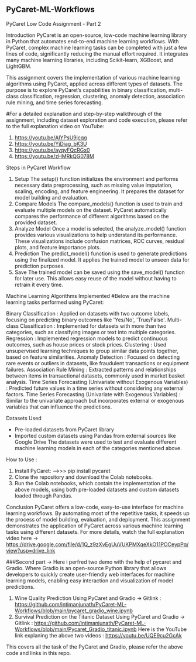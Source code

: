 ## PyCaret-ML-Workflows
PyCaret Low Code Assignment - Part 2

Introduction
PyCaret is an open-source, low-code machine learning library in Python that automates end-to-end machine learning workflows. With PyCaret, complex machine learning tasks can be completed with just a few lines of code, significantly reducing the manual effort required. It integrates many machine learning libraries, including Scikit-learn, XGBoost, and LightGBM.

This assignment covers the implementation of various machine learning algorithms using PyCaret, applied across different types of datasets. The purpose is to explore PyCaret’s capabilities in binary classification, multi-class classification, regression, clustering, anomaly detection, association rule mining, and time series forecasting.

#For a detailed explanation and step-by-step walkthrough of the assignment, including dataset exploration and code execution, please refer to the full explanation video on YouTube:
1. https://youtu.be/AIYPsU9jcqg 
2. https://youtu.be/YjDiag_bK3U
3. https://youtu.be/ayqyFQcRGx0
4. https://youtu.be/zHMRkQG078M 


Steps in PyCaret Workflow
1. Setup
The setup() function initializes the environment and performs necessary data preprocessing, such as missing value imputation, scaling, encoding, and feature engineering. It prepares the dataset for model building and evaluation.
2. Compare Models
The compare_models() function is used to train and evaluate multiple models on the dataset. PyCaret automatically compares the performance of different algorithms based on the provided dataset.
3. Analyze Model
Once a model is selected, the analyze_model() function provides various visualizations to help understand its performance. These visualizations include confusion matrices, ROC curves, residual plots, and feature importance plots.
4. Prediction
The predict_model() function is used to generate predictions using the finalized model. It applies the trained model to unseen data for prediction purposes.
5. Save
The trained model can be saved using the save_model() function for later use. This allows easy reuse of the model without having to retrain it every time.


Machine Learning Algorithms Implemented
#Below are the machine learning tasks performed using PyCaret:

Binary Classification : Applied on datasets with two outcome labels, focusing on predicting binary outcomes like 'Yes/No', 'True/False'.
Multi-class Classification : Implemented for datasets with more than two categories, such as classifying images or text into multiple categories.
Regression : Implemented regression models to predict continuous outcomes, such as house prices or stock prices.
Clustering : Used unsupervised learning techniques to group similar data points together, based on feature similarities.
Anomaly Detection : Focused on detecting rare events or outliers in datasets, like fraudulent transactions or equipment failures.
Association Rule Mining : Extracted patterns and relationships between items in transactional datasets, commonly used in market basket analysis.
Time Series Forecasting (Univariate without Exogenous Variables) : Predicted future values in a time series without considering any external factors.
Time Series Forecasting (Univariate with Exogenous Variables) : Similar to the univariate approach but incorporates external or exogenous variables that can influence the predictions.

Datasets Used
* Pre-loaded datasets from PyCaret library
* Imported custom datasets using Pandas from external sources like Google Drive
The datasets were used to test and evaluate different machine learning models in each of the categories mentioned above.

How to Use : 
1. Install PyCaret:
 -->>> pip install pycaret
2. Clone the repository and download the Colab notebooks.
3. Run the Colab notebooks, which contain the implementation of the above models, using both pre-loaded datasets and custom datasets loaded through Pandas.

Conclusion
PyCaret offers a low-code, easy-to-use interface for machine learning workflows. By automating most of the repetitive tasks, it speeds up the process of model building, evaluation, and deployment. This assignment demonstrates the application of PyCaret across various machine learning tasks using different datasets.
For more details, watch the full explanation video here -> https://drive.google.com/file/d/1Q_z9zXvEgUuVUKPMXqeXkO11POCeypPq/view?usp=drive_link 



###Second part ->
Here i perfred two demo with the help of pycaret and Gradio. Where Gradio is an open-source Python library that allows developers to quickly create user-friendly web interfaces for machine learning models, enabling easy interaction and visualization of model predictions.
1. Wine Quality Prediction Using PyCaret and Gradio -> Gitlink : https://github.com/intimanjunath/PyCaret-ML-Workflows/blob/main/pycaret_gradio_wine.ipynb
2. Survival Prediction on the Titanic Dataset Using PyCaret and Gradio -> Gitlink : https://github.com/intimanjunath/PyCaret-ML-Workflows/blob/main/Pycaret_Gradio_titanic.ipynb
Here is the YouTube link explaning the above two videos : https://youtu.be/UQE9cu2GcAk 


This covers all the task of the PyCaret and Gradio, please refer the above code and links in this repo. 

